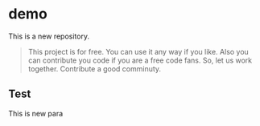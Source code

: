 # demo

This is a new repository.
> This project is for free. You can use it any way if you like.
> Also you can contribute you code if you are a free code fans.
> So, let us work together.
> Contribute a good comminuty.

Test
-------------------------
This is new para
